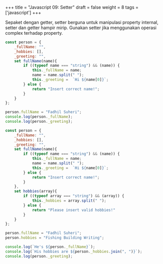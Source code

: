 +++
title = "Javascript 09: Setter"
draft = false
weight = 8
tags = ['javascript']
+++

Sepaket dengan getter, setter berguna untuk manipulasi property internal, setter dan getter hampir mirip. Gunakan setter jika menggunakan operasi complex terhadap property.

```js
const person = {
    _fullName: "",
    _hobbies: [],
    _greeting: "",
    set fullName(name){
        if ((typeof name === "string") && (name)) {
            this._fullName = name;
            name = name.split(" ");
            this._greeting =  `Hi ${name[0]}`;
        } else {
            return "Insert correct name!";
        }
    }
};

person.fullName = "Fadhil Suheri";
console.log(person._fullName);
console.log(person._greeting);
```
```js
const person = {
    _fullName: "",
    _hobbies: [],
    _greeting: "",
    set fullName(name){
        if ((typeof name === "string") && (name)) {
            this._fullName = name;
            name = name.split(" ");
            this._greeting =  `Hi ${name[0]}`;
        } else {
            return "Insert correct name!";
        }
    },
    set hobbies(array){
        if ((typeof array === "string") && (array)) {
            this._hobbies = array.split(" ");
        } else {
            return "Please insert valid hobbies!"
        }
    }
};

person.fullName = "Fadhil Suheri";
person.hobbies = "Fishing Building Writing";

console.log(`He's ${person._fullName}`);
console.log(`His hobbies are ${person._hobbies.join(", ")}`);
console.log(person._greeting);
```